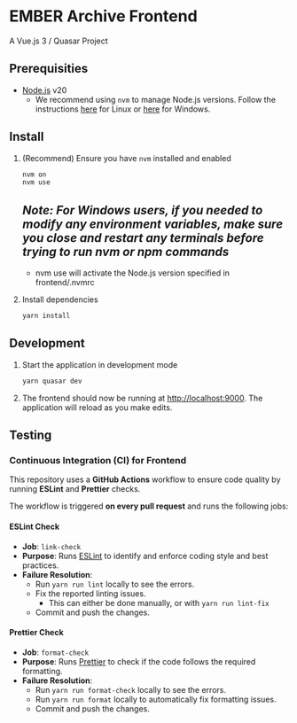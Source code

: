 # EMBER Archive Frontend

A Vue.js 3 / Quasar Project

## Prerequisities

- [Node.js](https://nodejs.org/en) v20
  - We recommend using `nvm` to manage Node.js versions. Follow the instructions [here](https://github.com/nvm-sh/nvm) for Linux or [here](https://github.com/coreybutler/nvm-windows) for Windows.

## Install

1. (Recommend) Ensure you have `nvm` installed and enabled

   ```bash
   nvm on
   nvm use
   ```

   ## _Note: For Windows users, if you needed to modify any environment variables, make sure you close and restart any terminals before trying to run nvm or npm commands_

   - nvm use will activate the Node.js version specified in frontend/.nvmrc

1. Install dependencies

   ```bash
   yarn install
   ```

## Development

1. Start the application in development mode

   ```bash
   yarn quasar dev
   ```

1. The frontend should now be running at [http://localhost:9000](). The application will reload as you make edits.

## Testing

### Continuous Integration (CI) for Frontend

This repository uses a **GitHub Actions** workflow to ensure code quality by running **ESLint** and **Prettier** checks.

The workflow is triggered **on every pull request** and runs the following jobs:

#### ESLint Check

- **Job**: `link-check`
- **Purpose**: Runs [ESLint](https://eslint.org/) to identify and enforce coding style and best practices.
- **Failure Resolution**:
  - Run `yarn run lint` locally to see the errors.
  - Fix the reported linting issues.
    - This can either be done manually, or with `yarn run lint-fix`
  - Commit and push the changes.

#### Prettier Check

- **Job**: `format-check`
- **Purpose**: Runs [Prettier](https://prettier.io/) to check if the code follows the required formatting.
- **Failure Resolution**:
  - Run `yarn run format-check` locally to see the errors.
  - Run `yarn run format` locally to automatically fix formatting issues.
  - Commit and push the changes.

